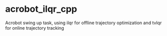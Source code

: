 # acrobot_ilqr_cpp
Acrobot swing up task, using ilqr for offline trajectory optimization and tvlqr for online trajectory tracking
